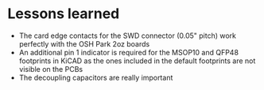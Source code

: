 # Lessons learned

  * The card edge contacts for the SWD connector (0.05" pitch) work perfectly with the OSH Park 2oz boards
  * An additional pin 1 indicator is required for the MSOP10 and QFP48 footprints in KiCAD as the ones included in the default footprints are not visible on the PCBs
  * The decoupling capacitors are really important
